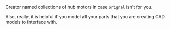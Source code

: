 Creator named collections of hub motors in case `orignal` isn't for you.  
  
Also, really, it is helpful if you model all your parts that you are creating CAD models to interface with.  
